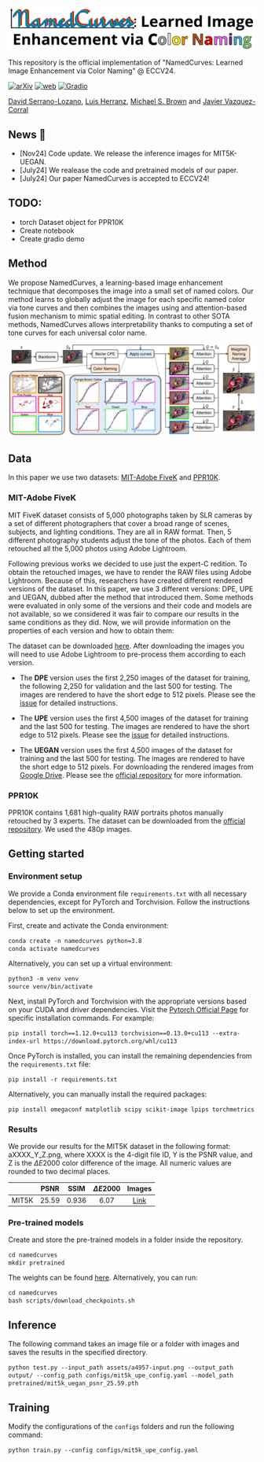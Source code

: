 ![thumbnail](/assets/thumbnail.png)

This repository is the official implementation of "NamedCurves: Learned Image Enhancement via Color Naming" @ ECCV24.

[![arXiv](https://img.shields.io/badge/ArXiv-Paper-B31B1B)](https://arxiv.org/abs/2407.09892)
[![web](https://img.shields.io/badge/Project-Page-orange)](https://namedcurves.github.io/)
[![Gradio](https://img.shields.io/badge/Huggingface-Demo-yellow)](https://huggingface.co/spaces/davidserra9/NamedCurves)


[David Serrano-Lozano](https://davidserra9.github.io/), [Luis Herranz](http://www.lherranz.org/), [Michael S. Brown](http://www.cse.yorku.ca/~mbrown/) and [Javier Vazquez-Corral](https://www.jvazquez-corral.net/)

## News 🚀
- [Nov24]  Code update. We release the inference images for MIT5K-UEGAN.
- [July24] We realease the code and pretrained models of our paper.
- [July24] Our paper NamedCurves is accepted to ECCV24!

## TODO:
- torch Dataset object for PPR10K
- Create notebook
- Create gradio demo

## Method

We propose NamedCurves, a learning-based image enhancement technique that decomposes the image into a small set of named colors. Our method learns to globally adjust the image for each specific named color via tone curves and then combines the images using and attention-based fusion mechanism to mimic spatial editing. In contrast to other SOTA methods, NamedCurves allows interpretability thanks to computing a set of tone curves for each universal color name. 

![architecture](/assets/architecture-overview.png)

## Data

In this paper we use two datasets: [MIT-Adobe FiveK](https://data.csail.mit.edu/graphics/fivek/) and [PPR10K](https://github.com/csjliang/PPR10K).

### MIT-Adobe FiveK

MIT FiveK dataset consists of 5,000 photographs taken by SLR cameras by a set of different photographers that cover a broad range of scenes, subjects, and lighting conditions. They are all in RAW format. Then, 5 different photography students adjust the tone of the photos. Each of them retouched all the 5,000 photos using Adobe Lightroom.

Following previous works we decided to use just the expert-C redition. To obtain the retouched images, we have to render the RAW files using Adobe Lightroom. Because of this, researchers have created different rendered versions of the dataset. In this paper, we use 3 different versions: DPE, UPE and UEGAN, dubbed after the method that introduced them. Some methods were evaluated in only some of the versions and their code and models are not available, so we considered it was fair to compare our results in the same conditions as they did. Now, we will provide information on the properties of each version and how to obtain them:

The dataset can be downloaded [here](ttps://data.csail.mit.edu/graphics/fivek/). After downloading the images you will need to use Adobe Lightroom to pre-process them according to each version.

- The **DPE** version uses the first 2,250 images of the dataset for training, the following 2,250 for validation and the last 500 for testing. The images are rendered to have the short edge to 512 pixels. Please see the [issue](https://github.com/sjmoran/CURL/issues/20) for detailed instructions.

- The **UPE** version uses the first 4,500 images of the dataset for training and the last 500 for testing. The images are rendered to have the short edge to 512 pixels. Please see the [issue](https://github.com/dvlab-research/DeepUPE/issues/26) for detailed instructions.

- The **UEGAN** version uses the first 4,500 images of the dataset for training and the last 500 for testing. The images are rendered to have the short edge to 512 pixels. For downloading the rendered images from [Google Drive](https://drive.google.com/drive/folders/1x-DcqFVoxprzM4KYGl8SUif8sV-57FP3). Please see the [official repository](https://github.com/dvlab-research/DeepUPE) for more information.

### PPR10K
PPR10K contains 1,681 high-quality RAW portraits photos manually retouched by 3 experts. The dataset can be downloaded from the [official repository](https://github.com/csjliang/PPR10K). We used the 480p images.

## Getting started

### Environment setup

We provide a Conda environment file ```requirements.txt``` with all necessary dependencies, except for PyTorch and Torchvision. Follow the instructions below to set up the environment.

First, create and activate the Conda environment:

```
conda create -n namedcurves python=3.8
conda activate namedcurves
```

Alternatively, you can set up a virtual environment:
```
python3 -m venv venv
source venv/bin/activate
```

Next, install PyTorch and Torchvision with the appropriate versions based on your CUDA and driver dependencies. Visit the [Pytorch Official Page](https://pytorch.org/get-started/previous-versions/) for specific installation commands. For example:

```
pip install torch==1.12.0+cu113 torchvision==0.13.0+cu113 --extra-index-url https://download.pytorch.org/whl/cu113
```

Once PyTorch is installed, you can install the remaining dependencies from the ```requirements.txt``` file:

```
pip install -r requirements.txt
```

Alternatively, you can manually install the required packages:
```
pip install omegaconf matplotlib scipy scikit-image lpips torchmetrics
```

### Results

We provide our results for the MIT5K dataset in the following format: aXXXX_Y_Z.png, where XXXX is the 4-digit file ID, Y is the PSNR value, and Z is the $\Delta E2000$ color difference of the image. All numeric values are rounded to two decimal places.

|          | PSNR    | SSIM    | $\Delta E2000$ | Images  |
| :-------- | :------: | :-------: | :--------------: | :-------: |
| MIT5K    | 25.59   | 0.936   | 6.07           | [Link](https://cvcuab-my.sharepoint.com/:f:/g/personal/dserrano_cvc_uab_cat/EijObxqdogJHpNufwKKZE4ABI78-4iQnO78V2mHkzfs07A?e=tVTWAq)

### Pre-trained models

Create and store the pre-trained models in a folder inside the repository.

```
cd namedcurves
mkdir pretrained
```

The weights can be found [here](https://github.com/davidserra9/namedcurves/releases/tag/v1.0). Alternatively, you can run:

```
cd namedcurves
bash scripts/download_checkpoints.sh
```


## Inference

The following command takes an image file or a folder with images and saves the results in the specified directory.

```
python test.py --input_path assets/a4957-input.png --output_path output/ --config_path configs/mit5k_upe_config.yaml --model_path pretrained/mit5k_uegan_psnr_25.59.pth 
```

## Training

Modify the configurations of the ```configs``` folders and run the following command:

```
python train.py --config configs/mit5k_upe_config.yaml
```


